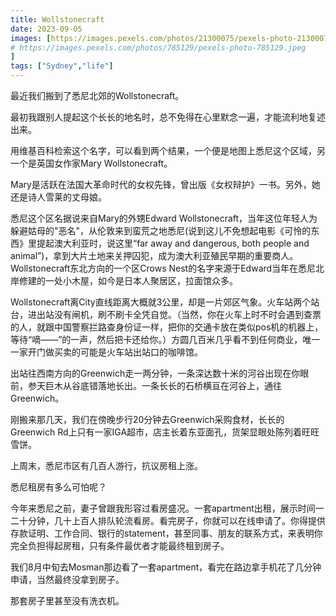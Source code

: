 ```yaml
---
title: Wollstonecraft
date: 2023-09-05
images: [https://images.pexels.com/photos/21300075/pexels-photo-21300075.jpeg,
# https://images.pexels.com/photos/785129/pexels-photo-785129.jpeg
]
tags: ["Sydney","life"]
---
```




最近我们搬到了悉尼北郊的Wollstonecraft。

最初我跟别人提起这个长长的地名时，总不免得在心里默念一遍，才能流利地复述出来。

用维基百科检索这个名字，可以看到两个结果，一个便是地图上悉尼这个区域，另一个是英国女作家Mary Wollstonecraft。

Mary是活跃在法国大革命时代的女权先锋，曾出版《女权辩护》一书。另外，她还是诗人雪莱的丈母娘。

悉尼这个区名据说来自Mary的外甥Edward Wollstonecraft，当年这位年轻人为躲避姑母的"恶名"，从伦敦来到蛮荒之地悉尼(说到这儿不免想起电影《可怜的东西》里提起澳大利亚时，说这里“far away and dangerous, both people and animal”)，拿到大片土地来关押囚犯，成为澳大利亚殖民早期的重要商人。Wollstonecraft东北方向的一个区Crows Nest的名字来源于Edward当年在悉尼北岸修建的一处小木屋，如今是日本人聚居区，拉面馆众多。

Wollstonecraft离City直线距离大概就3公里，却是一片郊区气象。火车站两个站台，进出站没有闸机，刷不刷卡全凭自觉。（当然，你在火车上时不时会遇到查票的人，就跟中国警察拦路查身份证一样，把你的交通卡放在类似pos机的机器上，等待“嘀——”的一声，然后把卡还给你。）方圆几百米几乎看不到任何商业，唯一一家开门做买卖的可能是火车站出站口的咖啡馆。

出站往西南方向的Greenwich走一两分钟，一条深达数十米的河谷出现在你眼前，参天巨木从谷底错落地长出。一条长长的石桥横亘在河谷上，通往Greenwich。

刚搬来那几天，我们在傍晚步行20分钟去Greenwich采购食材，长长的Greenwich Rd上只有一家IGA超市，店主长着东亚面孔，货架显眼处陈列着旺旺雪饼。

上周末，悉尼市区有几百人游行，抗议房租上涨。

悉尼租房有多么可怕呢？

今年来悉尼之前，妻子曾跟我形容过看房盛况。一套apartment出租，展示时间一二十分钟，几十上百人排队轮流看房。看完房子，你就可以在线申请了。你得提供存款证明、工作合同、银行的statement，甚至同事、朋友的联系方式，来表明你完全负担得起房租，只有条件最优者才能最终租到房子。

我们8月中旬去Mosman那边看了一套apartment，看完在路边拿手机花了几分钟申请，当然最终没拿到房子。

那套房子里甚至没有洗衣机。


